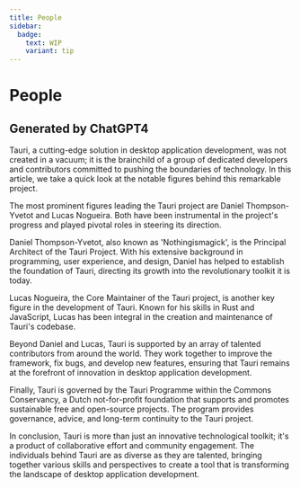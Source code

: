 ```yaml
---
title: People
sidebar:
  badge:
    text: WIP
    variant: tip
---
```


# People

## Generated by ChatGPT4

Tauri, a cutting-edge solution in desktop application development, was not created in a vacuum; it is the brainchild of a group of dedicated developers and contributors committed to pushing the boundaries of technology. In this article, we take a quick look at the notable figures behind this remarkable project.

The most prominent figures leading the Tauri project are Daniel Thompson-Yvetot and Lucas Nogueira. Both have been instrumental in the project's progress and played pivotal roles in steering its direction.

Daniel Thompson-Yvetot, also known as 'Nothingismagick', is the Principal Architect of the Tauri Project. With his extensive background in programming, user experience, and design, Daniel has helped to establish the foundation of Tauri, directing its growth into the revolutionary toolkit it is today.

Lucas Nogueira, the Core Maintainer of the Tauri project, is another key figure in the development of Tauri. Known for his skills in Rust and JavaScript, Lucas has been integral in the creation and maintenance of Tauri's codebase.

Beyond Daniel and Lucas, Tauri is supported by an array of talented contributors from around the world. They work together to improve the framework, fix bugs, and develop new features, ensuring that Tauri remains at the forefront of innovation in desktop application development.

Finally, Tauri is governed by the Tauri Programme within the Commons Conservancy, a Dutch not-for-profit foundation that supports and promotes sustainable free and open-source projects. The program provides governance, advice, and long-term continuity to the Tauri project.

In conclusion, Tauri is more than just an innovative technological toolkit; it's a product of collaborative effort and community engagement. The individuals behind Tauri are as diverse as they are talented, bringing together various skills and perspectives to create a tool that is transforming the landscape of desktop application development.
